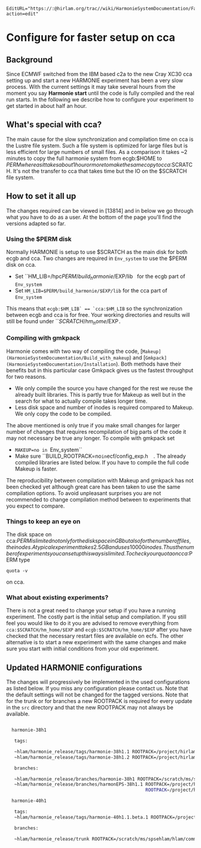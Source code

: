 ```@meta
EditURL="https://:@hirlam.org/trac//wiki/HarmonieSystemDocumentation/Fast_start_on_cca?action=edit"
```

# Configure for faster setup on cca

## Background

Since ECMWF switched from the IBM based c2a to the new Cray XC30 cca setting up and start a new HARMONIE experiment has been a very slow process. With the current settings it may take several hours from the moment you say **Harmonie start** until the code is fully compiled and the real run starts. In the following we describe how to configure your experiment to get started in about half an hour.

## What's special with cca?

The main cause for the slow synchronization and compilation time on cca is the Lustre file system. Such a file system is optimized for large files but is less efficient for large numbers of small files. As a comparison it takes ~2 minutes to copy the full harmonie system from ecgb:$HOME to $PERM whereas it takes about 1 hour or more to make the same copy to cca:$SCRATCH. It's not the transfer to cca that takes time but the IO on the $SCRATCH file system.

## How to set it all up

The changes required can be viewed in [13814] and in below we go through what you have to do as a user. At the bottom of the page you'll find the versions adapted so far.

### Using the $PERM disk

Normally HARMONIE is setup to use $SCRATCH as the main disk for both ecgb and cca. Two changes are required in ``Env_system`` to use the $PERM disk on cca.

 * Set ``HM_LIB=/hpc$PERM/build_harmonie/$EXP/lib` ` for the ecgb part of `Env_system`
 * Set ``HM_LIB=$PERM/build_harmonie/$EXP/lib`` for the cca part of `Env_system`

This means that ``ecgb:$HM_LIB` == `cca:$HM_LIB`` so the synchronization between ecgb and cca is for free. Your working directories and results will still be found under ``$SCRATCH/hm_home/$EXP`.`

### Compiling with gmkpack

Harmonie comes with two way of compiling the code, [`Makeup](HarmonieSystemDocumentation/Build_with_makeup`) and [`Gmkpack](HarmonieSystemDocumentation/Installation`). Both methods have their benefits but in this particular case Gmkpack gives us the fastest throughput for two reasons.

 - We only compile the source you have changed for the rest we reuse the already built libraries. This is partly true for Makeup as well but in the search for what to actually compile takes longer time.
 - Less disk space and number of inodes is required compared to Makeup. We only copy the code to be compiled.

The above mentioned is only true if you make small changes for larger number of changes that requires recompilation of big parts of the code it may not necessary be true any longer. To compile with gmkpack set

 * `MAKEUP=no in `Env_system``
 * Make sure ``BUILD_ROOTPACK=no` in `ecf/config_exp.h`  `. The already compiled libraries are listed below. If you have to compile the full code Makeup is faster.

The reproducibility between compilation with Makeup and gmkpack has not been checked yet although great care has been taken to use the same compilation options. To avoid unpleasant surprises you are not recommended to change compilation method between to experiments that you expect to compare.

### Things to keep an eye on

The disk space on cca:$PERM is limited not only for the disk space in GB but also for the number of files, the inodes. A typical experiment takes 2.5GB and uses 10000 inodes. Thus the number of experiments you can setup this ways is limited. To check your quota on cca:$PERM type

 ` quota -v `

on cca.

### What about existing experiments?

There is not a great need to change your setup if you have a running experiment. The costly part is the initial setup and compilation. If you still feel you would like to do it you are advised to remove everything from ``cca:$SCRATCH/hm_home/$EXP`` and ``ecgb:$SCRATCH/hm_home/$EXP`` after you have checked that the necessary restart files are available on ecfs. The other alternative is to start a new experiment with the same changes and make sure you start with initial conditions from your old experiment.

## Updated HARMONIE configurations

The changes will progressively be implemented in the used configurations as listed below. If you miss any configuration please contact us. Note that the default settings will not be changed for the tagged versions. Note that for the trunk or for branches a new ROOTPACK is required for every update in the `src` directory and that the new ROOTPACK may not always be available.

```bash

  harmonie-38h1

   tags:

   ~hlam/harmonie_release/tags/harmonie-38h1.1 ROOTPACK=/project/hirlam/harmonie/pack/38h1_main.01.gnu.x
   ~hlam/harmonie_release/tags/harmonie-38h1.2 ROOTPACK=/project/hirlam/harmonie/pack/38h1_main.02.gnu.x

   branches:

   ~hlam/harmonie_release/branches/harmonie-38h1 ROOTPACK=/scratch/ms/spsehlam/hlam/common_rootpack/38h1_branch_harmonie_38h1_13749.01.gnu.x
   ~hlam/harmonie_release/branches/harmonEPS-38h1.1 ROOTPACK=/project/harmonie/pack/38h1_harmonEPS_13706.01.gnu.x
                                                    ROOTPACK=/project/harmonie/pack/38h1_harmonEPS_13827.01.gnu.x

  harmonie-40h1

   tags:
   ~hlam/harmonie_release/tags/harmonie-40h1.1.beta.1 ROOTPACK=/project/hirlam/harmonie/pack/40h1_beta_1.01.gnu.x

   branches:

   ~hlam/harmonie_release/trunk ROOTPACK=/scratch/ms/spsehlam/hlam/common_rootpack/40h1_trunk_NNNNN.01.gnu.x


```
